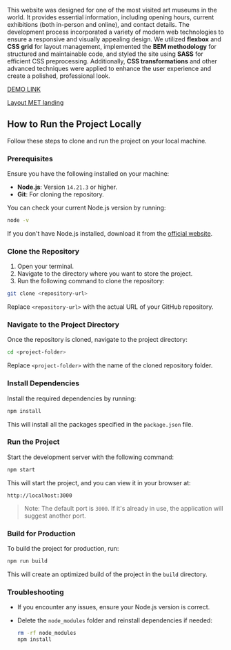 This website was designed for one of the most visited art museums in the world. It provides essential information, including opening hours, current exhibitions (both in-person and online), and contact details. The development process incorporated a variety of modern web technologies to ensure a responsive and visually appealing design. We utilized **flexbox** and **CSS grid** for layout management, implemented the **BEM methodology** for structured and maintainable code, and styled the site using **SASS** for efficient CSS preprocessing. Additionally, **CSS transformations** and other advanced techniques were applied to enhance the user experience and create a polished, professional look.

[DEMO LINK](https://rberkunova.github.io/MET-landing/)

[Layout MET landing](https://www.figma.com/file/lSR1m42L9YwzQwzzxKwHpw/THE-MET)

## How to Run the Project Locally

Follow these steps to clone and run the project on your local machine.

### Prerequisites

Ensure you have the following installed on your machine:
- **Node.js**: Version `14.21.3` or higher.
- **Git**: For cloning the repository.

You can check your current Node.js version by running:

```bash
node -v
```

If you don't have Node.js installed, download it from the [official website](https://nodejs.org/).

### Clone the Repository

1. Open your terminal.
2. Navigate to the directory where you want to store the project.
3. Run the following command to clone the repository:

```bash
git clone <repository-url>
```

Replace `<repository-url>` with the actual URL of your GitHub repository.

### Navigate to the Project Directory

Once the repository is cloned, navigate to the project directory:

```bash
cd <project-folder>
```

Replace `<project-folder>` with the name of the cloned repository folder.

### Install Dependencies

Install the required dependencies by running:

```bash
npm install
```

This will install all the packages specified in the `package.json` file.

### Run the Project

Start the development server with the following command:

```bash
npm start
```

This will start the project, and you can view it in your browser at:

```
http://localhost:3000
```

> Note: The default port is `3000`. If it's already in use, the application will suggest another port.

### Build for Production

To build the project for production, run:

```bash
npm run build
```

This will create an optimized build of the project in the `build` directory.

### Troubleshooting

- If you encounter any issues, ensure your Node.js version is correct.
- Delete the `node_modules` folder and reinstall dependencies if needed:

  ```bash
  rm -rf node_modules
  npm install
  ```

